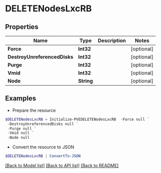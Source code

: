 # DELETENodesLxcRB
## Properties

Name | Type | Description | Notes
------------ | ------------- | ------------- | -------------
**Force** | **Int32** |  | [optional] 
**DestroyUnreferencedDisks** | **Int32** |  | [optional] 
**Purge** | **Int32** |  | [optional] 
**Vmid** | **Int32** |  | [optional] 
**Node** | **String** |  | [optional] 

## Examples

- Prepare the resource
```powershell
$DELETENodesLxcRB = Initialize-PVEDELETENodesLxcRB  -Force null `
 -DestroyUnreferencedDisks null `
 -Purge null `
 -Vmid null `
 -Node null
```

- Convert the resource to JSON
```powershell
$DELETENodesLxcRB | ConvertTo-JSON
```

[[Back to Model list]](../README.md#documentation-for-models) [[Back to API list]](../README.md#documentation-for-api-endpoints) [[Back to README]](../README.md)

